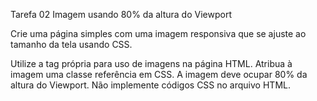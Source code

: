 Tarefa 02 Imagem usando 80% da altura do Viewport

Crie uma página simples com uma imagem responsiva que se ajuste ao tamanho da tela usando CSS.

Utilize a tag própria para uso de imagens na página HTML.
Atribua à imagem uma classe referência em CSS.
A imagem deve ocupar 80% da altura do Viewport.
Não implemente códigos CSS no arquivo HTML.